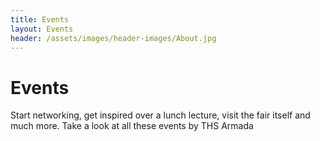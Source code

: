 ```yaml
---
title: Events
layout: Events
header: /assets/images/header-images/About.jpg
---
```

# Events
Start networking, get inspired over a lunch lecture, visit the fair itself and much more. Take a look at all these events by THS Armada
